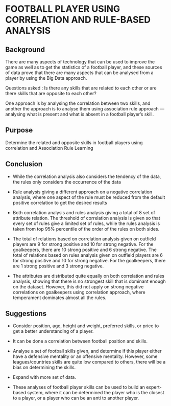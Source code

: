 # FOOTBALL PLAYER USING CORRELATION AND RULE-BASED ANALYSIS

## Background

There are many aspects of technology that can be used to improve the game as well as to get the statistics of a football player, and these sources of data prove that there are many aspects that can be analysed from a player by using the Big Data approach.

Questions asked : Is there any skills that are related to each other or are there skills that are opposite to each other?

One approach is by analysing the correlation between two skills, and another the approach is to analyse them using association rule approach — analysing what is present and what is absent in a football player’s skill.

## Purpose

Determine the related and opposite skills in football players using correlation and Association Rule Learning

## Conclusion

* While the correlation analysis also considers the tendency of the data, the rules only considers the occurrence of the data

* Rule analysis giving a different approach on a negative correlation analysis, where one aspect of the rule must be reduced from the default positive correlation to get the desired results

* Both correlation analysis and rules analysis giving a total of 8 set of attribute relation. The threshold of correlation analysis is given so that every set of rules give a limited set of rules, while the rules analysis is taken from top 95% percentile of the order of the rules on both sides.

* The total of relations based on correlation analysis given on outfield players are 9 for strong positive and 10 for strong negative. For the goalkeepers, there are 10 strong positive and 6 strong negative. The total of relations based on rules analysis given on outfield players are 6 for strong positive and 10 for strong negative. For the goalkeepers, there are 1 strong positive and 3 strong negative.

* The attributes are distributed quite equally on both correlation and rules analysis, showing that there is no strongest skill that is dominant enough on the dataset. However, this did not apply on strong negative correlations on goalkeepers using correlation approach, where temperament dominates almost all the rules.


## Suggestions

- Consider position, age, height and weight, preferred skills, or price to get a better understanding of a player. 

- It can be done a correlation between football position and skills. 

- Analyse a set of football skills given, and determine if this player either have a defensive mentality or an offensive mentality. However, some leagues/countries skills are quite low compared to others, there will be a bias on determining the skills.  

- Expand with more set of data.

- These analyses of football player skills can be used to build an expert-based system, where it can be determined the player who is the closest to a player, or a player who can be an anti to another player. 
